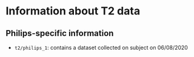 # Information about T2 data

## Philips-specific information

* `t2/philips_1`: contains a dataset collected on subject on 06/08/2020